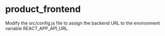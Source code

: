 # product_frontend

Modify the src/config.js file to assign the backend URL to the environment variable REACT_APP_API_URL.




